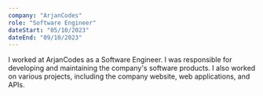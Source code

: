 ```yaml
---
company: "ArjanCodes"
role: "Software Engineer"
dateStart: "05/10/2023"
dateEnd: "09/10/2023"
---
```


I worked at ArjanCodes as a Software Engineer. I was responsible for developing and maintaining the company's software products. I also worked on various projects, including the company website, web applications, and APIs.
